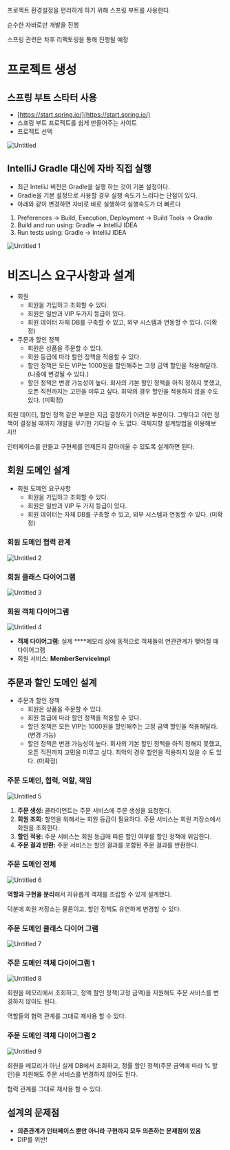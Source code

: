 프로젝트 환경설정을 편리하게 하기 위해 스프링 부트를 사용한다.

순수한 자바로만 개발을 진행

스프링 관련은 차후 리팩토링을 통해 진행될 예정

# 프로젝트 생성

## 스프링 부트 스타터 사용

- [https://start.spring.io/](https://start.spring.io/)
- 스프링 부트 프로젝트를 쉽게 만들어주는 사이트
- 프로젝트 선택

![Untitled](https://user-images.githubusercontent.com/72686708/133555926-aebd845b-ddad-4b47-86b8-f2f9767dc537.png)


## IntelliJ Gradle 대신에 자바 직접 실행

- 최근 IntelliJ 버전은 Gradle을 실행 하는 것이 기본 설정이다.
- Gradle을 기본 설정으로 사용할 경우 실행 속도가 느리다는 단점이 있다.
- 아래와 같이 변경하면 자바로 바로 실행하여 실행속도가 더 빠르다
1. Preferences → Build, Execution, Deployment → Build Tools → Gradle
2. Build and run using: Gradle → IntelliJ IDEA
3. Run tests using: Gradle → IntelliJ IDEA

![Untitled 1](https://user-images.githubusercontent.com/72686708/133555954-5d2c12a9-4d56-485b-aa42-37ef8efe35d4.png)

# 비즈니스 요구사항과 설계

- 회원
    - 회원을 가입하고 조회할 수 있다.
    - 회원은 일반과 VIP 두가지 등급이 있다.
    - 회원 데이터 자체 DB를 구축할 수 있고, 외부 시스템과 연동할 수 있다. (미확정)
- 주문과 할인 정책
    - 회원은 상품을 주문할 수 있다.
    - 회원 등급에 따라 할인 정책을 적용할 수 있다.
    - 할인 정책은 모든 VIP는 1000원을 할인해주는 고정 금액 할인을 적용해달라. (나중에 변경될 수 있다.)
    - 할인 정책은 변경 가능성이 높다. 회사의 기본 할인 정책을 아직 정하지 못했고, 오픈 직전까지는 고민을 미루고 싶다. 최악의 경우 할인을 적용하지 않을 수도 있다. (미확정)

회원 데이터, 할인 정책 같은 부분은 지금 결정하기 어려운 부분이다. 그렇다고 이런 정책이 결정될 때까지 개발을 무기한 기다릴 수 도 없다. 객체지향 설계방법을 이용해보자!!

인터페이스를 만들고 구현체를 언제든지 갈아끼울 수 있도록 설계하면 된다.

## 회원 도메인 설계

- 회원 도메인 요구사항
    - 회원을 가입하고 조회할 수 있다.
    - 회원은 일반과 VIP 두 가지 등급이 있다.
    - 회원 데이터는 자체 DB를 구축할 수 있고, 외부 시스템과 연동할 수 있다. (미확정)

### 회원 도메인 협력 관계

![Untitled 2](https://user-images.githubusercontent.com/72686708/133556014-c5d979d4-ab95-49a6-afaf-7fdc76cb8787.png)

### 회원 클래스 다이어그램

![Untitled 3](https://user-images.githubusercontent.com/72686708/133556027-8d788890-e508-4ece-80de-21356e55cbb7.png)

### 회원 객체 다이어그램

![Untitled 4](https://user-images.githubusercontent.com/72686708/133556041-1e7ec325-7823-410b-9c53-a3c64a9d5a9a.png)

- **객체 다이어그램:** 실제 ****메모리 상에 동적으로 객체들의 연관관계가 맺어질 때 다이어그램
- 회원 서비스: **MemberServiceImpl**

## 주문과 할인 도메인 설계

- 주문과 할인 정책
    - 회원은 상품을 주문할 수 있다.
    - 회원 등급에 따라 할인 정책을 적용할 수 있다.
    - 할인 정책은 모든 VIP는 1000원을 할인해주는 고정 금액 할인을 적용해달라. (변경 가능)
    - 할인 정책은 변경 가능성이 높다. 회사의 기본 할인 정책을 아직 정해지 못했고, 오픈 직전까지 고민을 미루고 싶다. 최악의 경우 할인을 적용하지 않을 수 도 있다. (미확정)

### 주문 도메인, 협력, 역할, 책임

![Untitled 5](https://user-images.githubusercontent.com/72686708/133556059-3e5a87db-71b4-4e94-8c18-bc9393aef153.png)

1. **주문 생성:** 클라이언트는 주문 서비스에 주문 생성을 요청한다.
2. **회원 조회:** 할인을 위해서는 회원 등급이 필요하다. 주문 서비스는 회원 저장소에서 회원을 조회한다.
3. **할인 적용:** 주문 서비스는 회원 등급에 따른 할인 여부를 할인 정책에 위임한다.
4. **주문 결과 반환:** 주문 서비스는 할인 결과를 포함된 주문 결과를 반환한다.

### 주문 도메인 전체

![Untitled 6](https://user-images.githubusercontent.com/72686708/133556091-4066ca9c-eb41-459f-a55e-fb371ebbb9ce.png)

**역할과 구현을 분리**해서 자유롭게 객체를 조립할 수 있게 설계했다.

덕분에 회원 저장소는 물론이고, 할인 정책도 유연하게 변경할 수 있다.

### 주문 도메인 클래스 다이어 그램

![Untitled 7](https://user-images.githubusercontent.com/72686708/133556111-e24b030f-3c60-4aae-ab8e-6a31fad239a4.png)

### 주문 도메인 객체 다이어그램 1

![Untitled 8](https://user-images.githubusercontent.com/72686708/133556127-f284dd4e-75b6-4219-a5df-6e5a769e88fe.png)

회원을 메모리에서 조회하고, 정액 할인 정책(고정 금액)을 지원해도 주문 서비스를 변경하지 않아도 된다.

역할들의 협력 관계를 그대로 재사용 할 수 있다.

### 주문 도메인 객체 다이어그램 2

![Untitled 9](https://user-images.githubusercontent.com/72686708/133556134-af42428c-c9fd-4669-89a8-371a6a42d847.png)

회원을 메모리가 아닌 실제 DB에서 조회하고, 정률 할인 정책(주문 금액에 따라 % 할인)을 지원해도 주문 서비스를 변경하지 않아도 된다.

협력 관계를 그대로 재사용 할 수 있다.

## 설계의 문제점

- **의존관계가 인터페이스 뿐만 아니라 구현까지 모두 의존하는 문제점이 있음**
- DIP를 위반!
